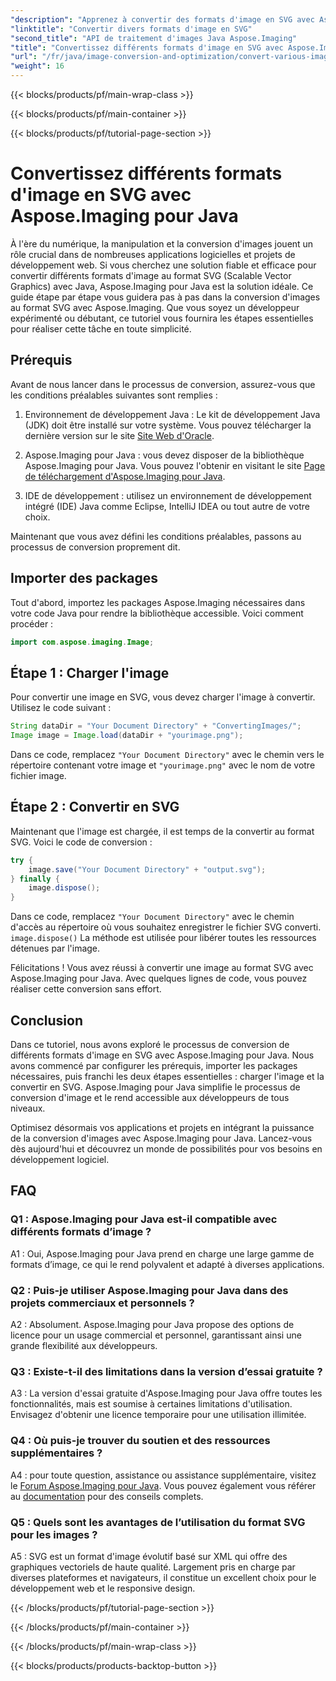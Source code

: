 ```yaml
---
"description": "Apprenez à convertir des formats d'image en SVG avec Aspose.Imaging pour Java. Un guide étape par étape pour les développeurs."
"linktitle": "Convertir divers formats d'image en SVG"
"second_title": "API de traitement d'images Java Aspose.Imaging"
"title": "Convertissez différents formats d'image en SVG avec Aspose.Imaging pour Java"
"url": "/fr/java/image-conversion-and-optimization/convert-various-image-formats-to-svg/"
"weight": 16
---
```


{{< blocks/products/pf/main-wrap-class >}}

{{< blocks/products/pf/main-container >}}

{{< blocks/products/pf/tutorial-page-section >}}

# Convertissez différents formats d'image en SVG avec Aspose.Imaging pour Java

À l'ère du numérique, la manipulation et la conversion d'images jouent un rôle crucial dans de nombreuses applications logicielles et projets de développement web. Si vous cherchez une solution fiable et efficace pour convertir différents formats d'image au format SVG (Scalable Vector Graphics) avec Java, Aspose.Imaging pour Java est la solution idéale. Ce guide étape par étape vous guidera pas à pas dans la conversion d'images au format SVG avec Aspose.Imaging. Que vous soyez un développeur expérimenté ou débutant, ce tutoriel vous fournira les étapes essentielles pour réaliser cette tâche en toute simplicité.

## Prérequis

Avant de nous lancer dans le processus de conversion, assurez-vous que les conditions préalables suivantes sont remplies :

1. Environnement de développement Java : Le kit de développement Java (JDK) doit être installé sur votre système. Vous pouvez télécharger la dernière version sur le site [Site Web d'Oracle](https://www.oracle.com/java/technologies/javase-downloads).

2. Aspose.Imaging pour Java : vous devez disposer de la bibliothèque Aspose.Imaging pour Java. Vous pouvez l'obtenir en visitant le site [Page de téléchargement d'Aspose.Imaging pour Java](https://releases.aspose.com/imaging/java/).

3. IDE de développement : utilisez un environnement de développement intégré (IDE) Java comme Eclipse, IntelliJ IDEA ou tout autre de votre choix.

Maintenant que vous avez défini les conditions préalables, passons au processus de conversion proprement dit.

## Importer des packages

Tout d'abord, importez les packages Aspose.Imaging nécessaires dans votre code Java pour rendre la bibliothèque accessible. Voici comment procéder :

```java
import com.aspose.imaging.Image;
```

## Étape 1 : Charger l'image

Pour convertir une image en SVG, vous devez charger l'image à convertir. Utilisez le code suivant :

```java
String dataDir = "Your Document Directory" + "ConvertingImages/";
Image image = Image.load(dataDir + "yourimage.png");
```

Dans ce code, remplacez `"Your Document Directory"` avec le chemin vers le répertoire contenant votre image et `"yourimage.png"` avec le nom de votre fichier image.

## Étape 2 : Convertir en SVG

Maintenant que l'image est chargée, il est temps de la convertir au format SVG. Voici le code de conversion :

```java
try {
    image.save("Your Document Directory" + "output.svg");
} finally {
    image.dispose();
}
```

Dans ce code, remplacez `"Your Document Directory"` avec le chemin d'accès au répertoire où vous souhaitez enregistrer le fichier SVG converti. `image.dispose()` La méthode est utilisée pour libérer toutes les ressources détenues par l'image.

Félicitations ! Vous avez réussi à convertir une image au format SVG avec Aspose.Imaging pour Java. Avec quelques lignes de code, vous pouvez réaliser cette conversion sans effort.

## Conclusion

Dans ce tutoriel, nous avons exploré le processus de conversion de différents formats d'image en SVG avec Aspose.Imaging pour Java. Nous avons commencé par configurer les prérequis, importer les packages nécessaires, puis franchi les deux étapes essentielles : charger l'image et la convertir en SVG. Aspose.Imaging pour Java simplifie le processus de conversion d'image et le rend accessible aux développeurs de tous niveaux.

Optimisez désormais vos applications et projets en intégrant la puissance de la conversion d'images avec Aspose.Imaging pour Java. Lancez-vous dès aujourd'hui et découvrez un monde de possibilités pour vos besoins en développement logiciel.

## FAQ

### Q1 : Aspose.Imaging pour Java est-il compatible avec différents formats d’image ?

A1 : Oui, Aspose.Imaging pour Java prend en charge une large gamme de formats d’image, ce qui le rend polyvalent et adapté à diverses applications.

### Q2 : Puis-je utiliser Aspose.Imaging pour Java dans des projets commerciaux et personnels ?

A2 : Absolument. Aspose.Imaging pour Java propose des options de licence pour un usage commercial et personnel, garantissant ainsi une grande flexibilité aux développeurs.

### Q3 : Existe-t-il des limitations dans la version d’essai gratuite ?

A3 : La version d'essai gratuite d'Aspose.Imaging pour Java offre toutes les fonctionnalités, mais est soumise à certaines limitations d'utilisation. Envisagez d'obtenir une licence temporaire pour une utilisation illimitée.

### Q4 : Où puis-je trouver du soutien et des ressources supplémentaires ?

A4 : pour toute question, assistance ou assistance supplémentaire, visitez le [Forum Aspose.Imaging pour Java](https://forum.aspose.com/). Vous pouvez également vous référer au [documentation](https://reference.aspose.com/imaging/java/) pour des conseils complets.

### Q5 : Quels sont les avantages de l’utilisation du format SVG pour les images ?

A5 : SVG est un format d'image évolutif basé sur XML qui offre des graphiques vectoriels de haute qualité. Largement pris en charge par diverses plateformes et navigateurs, il constitue un excellent choix pour le développement web et le responsive design.

{{< /blocks/products/pf/tutorial-page-section >}}

{{< /blocks/products/pf/main-container >}}

{{< /blocks/products/pf/main-wrap-class >}}

{{< blocks/products/products-backtop-button >}}